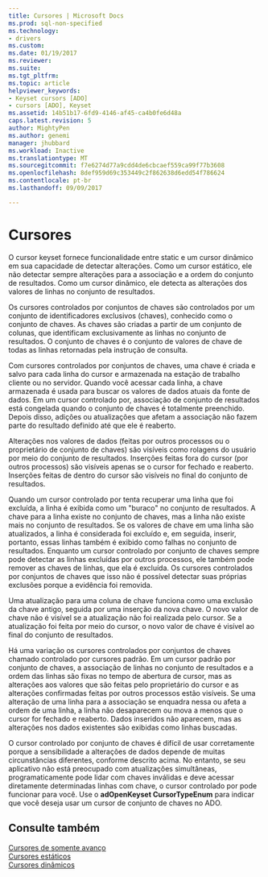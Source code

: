 ```yaml
---
title: Cursores | Microsoft Docs
ms.prod: sql-non-specified
ms.technology:
- drivers
ms.custom: 
ms.date: 01/19/2017
ms.reviewer: 
ms.suite: 
ms.tgt_pltfrm: 
ms.topic: article
helpviewer_keywords:
- Keyset cursors [ADO]
- cursors [ADO], Keyset
ms.assetid: 14b51b17-6fd9-4146-af45-ca4b0fe6d48a
caps.latest.revision: 5
author: MightyPen
ms.author: genemi
manager: jhubbard
ms.workload: Inactive
ms.translationtype: MT
ms.sourcegitcommit: f7e6274d77a9cdd4de6cbcaef559ca99f77b3608
ms.openlocfilehash: 8def959d69c353449c2f862638d6edd54f786624
ms.contentlocale: pt-br
ms.lasthandoff: 09/09/2017

---
```

# <a name="keyset-cursors"></a>Cursores
O cursor keyset fornece funcionalidade entre static e um cursor dinâmico em sua capacidade de detectar alterações. Como um cursor estático, ele não detectar sempre alterações para a associação e a ordem do conjunto de resultados. Como um cursor dinâmico, ele detecta as alterações dos valores de linhas no conjunto de resultados.  
  
 Os cursores controlados por conjuntos de chaves são controlados por um conjunto de identificadores exclusivos (chaves), conhecido como o conjunto de chaves. As chaves são criadas a partir de um conjunto de colunas, que identificam exclusivamente as linhas no conjunto de resultados. O conjunto de chaves é o conjunto de valores de chave de todas as linhas retornadas pela instrução de consulta.  
  
 Com cursores controlados por conjuntos de chaves, uma chave é criada e salvo para cada linha do cursor e armazenada na estação de trabalho cliente ou no servidor. Quando você acessar cada linha, a chave armazenada é usada para buscar os valores de dados atuais da fonte de dados. Em um cursor controlado por, associação de conjunto de resultados está congelada quando o conjunto de chaves é totalmente preenchido. Depois disso, adições ou atualizações que afetam a associação não fazem parte do resultado definido até que ele é reaberto.  
  
 Alterações nos valores de dados (feitas por outros processos ou o proprietário de conjunto de chaves) são visíveis como rolagens do usuário por meio do conjunto de resultados. Inserções feitas fora do cursor (por outros processos) são visíveis apenas se o cursor for fechado e reaberto. Inserções feitas de dentro do cursor são visíveis no final do conjunto de resultados.  
  
 Quando um cursor controlado por tenta recuperar uma linha que foi excluída, a linha é exibida como um "buraco" no conjunto de resultados. A chave para a linha existe no conjunto de chaves, mas a linha não existe mais no conjunto de resultados. Se os valores de chave em uma linha são atualizados, a linha é considerada foi excluído e, em seguida, inserir, portanto, essas linhas também é exibido como falhas no conjunto de resultados. Enquanto um cursor controlado por conjunto de chaves sempre pode detectar as linhas excluídas por outros processos, ele também pode remover as chaves de linhas, que ela é excluída. Os cursores controlados por conjuntos de chaves que isso não é possível detectar suas próprias exclusões porque a evidência foi removida.  
  
 Uma atualização para uma coluna de chave funciona como uma exclusão da chave antigo, seguida por uma inserção da nova chave. O novo valor de chave não é visível se a atualização não foi realizada pelo cursor. Se a atualização foi feita por meio do cursor, o novo valor de chave é visível ao final do conjunto de resultados.  
  
 Há uma variação os cursores controlados por conjuntos de chaves chamado controlado por cursores padrão. Em um cursor padrão por conjunto de chaves, a associação de linhas no conjunto de resultados e a ordem das linhas são fixas no tempo de abertura de cursor, mas as alterações aos valores que são feitas pelo proprietário do cursor e as alterações confirmadas feitas por outros processos estão visíveis. Se uma alteração de uma linha para a associação se enquadra nessa ou afeta a ordem de uma linha, a linha não desaparecem ou mova a menos que o cursor for fechado e reaberto. Dados inseridos não aparecem, mas as alterações nos dados existentes são exibidas como linhas buscadas.  
  
 O cursor controlado por conjunto de chaves é difícil de usar corretamente porque a sensibilidade a alterações de dados depende de muitas circunstâncias diferentes, conforme descrito acima. No entanto, se seu aplicativo não está preocupado com atualizações simultâneas, programaticamente pode lidar com chaves inválidas e deve acessar diretamente determinadas linhas com chave, o cursor controlado por pode funcionar para você. Use o **adOpenKeyset CursorTypeEnum** para indicar que você deseja usar um cursor de conjunto de chaves no ADO.  
  
## <a name="see-also"></a>Consulte também  
 [Cursores de somente avanço](../../../ado/guide/data/forward-only-cursors.md)   
 [Cursores estáticos](../../../ado/guide/data/static-cursors.md)   
 [Cursores dinâmicos](../../../ado/guide/data/dynamic-cursors.md)

